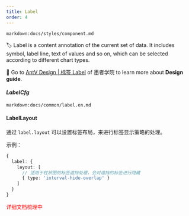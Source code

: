 ```yaml
---
title: Label
order: 4
---
```


`markdown:docs/styles/component.md`

🏷️  Label is a content annotation of the current set of data. It includes symbol, label line, text of values and so on, which can be selected according to different chart types.

🎨  Go to [AntV Design | 标签 Label](https://www.yuque.com/mo-college/vis-design/roy3am) of 墨者学院 to learn more about **Design guide**.

#### _LabelCfg_

`markdown:docs/common/label.en.md`

#### LabelLayout

通过 `label.layout` 可以设置标签布局，来进行标签显示策略的处理。

示例：

```ts
{
  label: {
    layout: [
      // 适用于柱状图的标签遮挡处理，会对遮挡的标签进行隐藏
      { type: 'interval-hide-overlap' }
    ]
  }
}
```

<span style="color:red;">详细文档梳理中</span>

